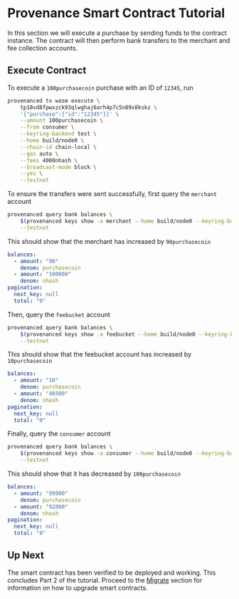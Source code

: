 # Provenance Smart Contract Tutorial

In this section we will execute a purchase by sending funds to the contract instance. The contract
will then perform bank transfers to the merchant and fee collection accounts.

## Execute Contract

To execute a `100purchasecoin` purchase with an ID of `12345`, run

```bash
provenanced tx wasm execute \
    tp18vd8fpwxzck93qlwghaj6arh4p7c5n89x8kskz \
    '{"purchase":{"id":"12345"}}' \
    --amount 100purchasecoin \
    --from consumer \
    --keyring-backend test \
    --home build/node0 \
    --chain-id chain-local \
    --gas auto \
    --fees 4000nhash \
    --broadcast-mode block \
    --yes \
    --testnet
```

To ensure the transfers were sent successfully, first query the `merchant` account

```bash
provenanced query bank balances \
    $(provenanced keys show -a merchant --home build/node0 --keyring-backend test --testnet) \
    --testnet
```

This should show that the merchant has increased by `90purchasecoin`

```yaml
balances:
  - amount: "90"
    denom: purchasecoin
  - amount: "100000"
    denom: nhash
pagination:
  next_key: null
  total: "0"
```

Then, query the `feebucket` account

```bash
provenanced query bank balances \
    $(provenanced keys show -a feebucket --home build/node0 --keyring-backend test --testnet) \
    --testnet
```

This should show that the feebucket account has increased by `10purchasecoin`

```yaml
balances:
  - amount: "10"
    denom: purchasecoin
  - amount: "46500"
    denom: nhash
pagination:
  next_key: null
  total: "0"
```

Finally, query the `consumer` account

```bash
provenanced query bank balances \
    $(provenanced keys show -a consumer --home build/node0 --keyring-backend test --testnet) \
    --testnet
```

This should show that it has decreased by `100purchasecoin`

```yaml
balances:
  - amount: "99900"
    denom: purchasecoin
  - amount: "92000"
    denom: nhash
pagination:
  next_key: null
  total: "0"
```

## Up Next

The smart contract has been verified to be deployed and working. This concludes Part 2 of the
tutorial. Proceed to the [Migrate](13-migrate.md) section for information on how to upgrade smart
contracts.
